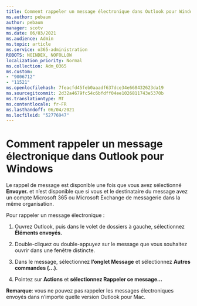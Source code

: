 ```yaml
---
title: Comment rappeler un message électronique dans Outlook pour Windows
ms.author: pebaum
author: pebaum
manager: scotv
ms.date: 06/03/2021
ms.audience: Admin
ms.topic: article
ms.service: o365-administration
ROBOTS: NOINDEX, NOFOLLOW
localization_priority: Normal
ms.collection: Adm_O365
ms.custom:
- "9006712"
- "11521"
ms.openlocfilehash: 7feacfd45feb0aaadf637dce34e668432623da19
ms.sourcegitcommit: 2d32a4679fc54c6bfdff04ee1026811743e5370b
ms.translationtype: MT
ms.contentlocale: fr-FR
ms.lasthandoff: 06/04/2021
ms.locfileid: "52776947"
---
```

# <a name="how-to-recall-an-email-message-in-outlook-for-windows"></a>Comment rappeler un message électronique dans Outlook pour Windows

Le rappel de message est disponible une fois que vous avez sélectionné **Envoyer.** et n’est disponible que si vous et le destinataire du message avez un compte Microsoft 365 ou Microsoft Exchange de messagerie dans la même organisation. 

Pour rappeler un message électronique :

1. Ouvrez Outlook, puis dans le volet de dossiers à gauche, sélectionnez **Éléments envoyés.**

1. Double-cliquez ou double-appuyez sur le message que vous souhaitez ouvrir dans une fenêtre distincte.

1. Dans le message, sélectionnez **l’onglet Message** et sélectionnez **Autres commandes (...)**.

1. Pointez sur **Actions** et **sélectionnez Rappeler ce message...**

**Remarque**: vous ne pouvez pas rappeler les messages électroniques envoyés dans n’importe quelle version Outlook pour Mac.